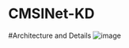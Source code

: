 # CMSINet-KD
#Architecture and Details
![image](https://github.com/user-attachments/assets/7062f4c0-16d0-4d04-9dbe-a0949ce9d44b)
